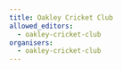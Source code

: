 ```yaml
---
title: Oakley Cricket Club
allowed_editors:
  - oakley-cricket-club
organisers:
  - oakley-cricket-club
---
```

